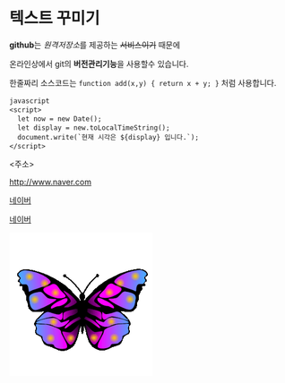 # 텍스트 꾸미기

**github**는 *원격저장소*를 제공하는 ~~서비스이기~~ 때문에 

온라인상에서 git의 **버전관리기능**을 사용할수 있습니다.

한줄짜리 소스코드는 `function add(x,y) { return x + y; }` 처럼 사용합니다.

```
javascript
<script>
  let now = new Date();
  let display = new.toLocalTimeString();
  document.write(`현재 시각은 ${display} 입니다.`);
</script>
```
<주소>

<http://www.naver.com>

[네이버](http://www.naver.com)

[네이버](http://www.naver.com, "클릭하면 네이버 사이트로 이동합니다.")

![이미지](./a.gif)
